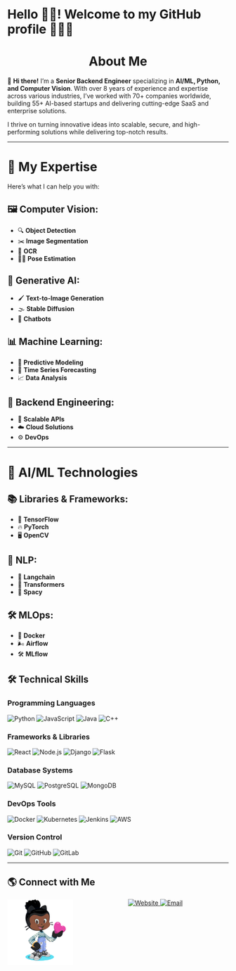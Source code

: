 # Hello 👋🏾! Welcome to my GitHub profile 👩🏾‍💻


<h1 align="center">About Me</h1>

👋 **Hi there!** I’m a **Senior Backend Engineer** specializing in **AI/ML, Python, and Computer Vision**. With over 8 years of experience and expertise across various industries, I’ve worked with 70+ companies worldwide, building 55+ AI-based startups and delivering cutting-edge SaaS and enterprise solutions.

I thrive on turning innovative ideas into scalable, secure, and high-performing solutions while delivering top-notch results.

---

# 🌟 **My Expertise**

Here’s what I can help you with:

## 🖼️ **Computer Vision**:
- 🔍 **Object Detection**
- ✂️ **Image Segmentation**
- 📝 **OCR**
- 🧍‍♂️ **Pose Estimation**

## 🤖 **Generative AI**:
- 🖌️ **Text-to-Image Generation**
- 🌫️ **Stable Diffusion**
- 💬 **Chatbots**

## 📊 **Machine Learning**:
- 🔮 **Predictive Modeling**
- 📅 **Time Series Forecasting**
- 📈 **Data Analysis**

## 🔧 **Backend Engineering**:
- 📡 **Scalable APIs**
- ☁️ **Cloud Solutions**
- ⚙️ **DevOps**

---

# 🧠 **AI/ML Technologies**

## 📚 **Libraries & Frameworks**:
- 📐 **TensorFlow**
- 🔥 **PyTorch**
- 🖥️ **OpenCV**

## 📝 **NLP**:
- 🔗 **Langchain**
- 🤖 **Transformers**
- 🌿 **Spacy**

## 🛠️ **MLOps**:
- 🐋 **Docker**
- 🌬️ **Airflow**
- 🛠️ **MLflow**


## 🛠️ Technical Skills

### Programming Languages
![Python](https://img.shields.io/badge/-Python-3776AB?logo=python&logoColor=white)
![JavaScript](https://img.shields.io/badge/-JavaScript-F7DF1E?logo=javascript&logoColor=black)
![Java](https://img.shields.io/badge/-Java-007396?logo=java&logoColor=white)
![C++](https://img.shields.io/badge/-C++-00599C?logo=c%2B%2B&logoColor=white)

### Frameworks & Libraries
![React](https://img.shields.io/badge/-React-61DAFB?logo=react&logoColor=black)
![Node.js](https://img.shields.io/badge/-Node.js-339933?logo=node.js&logoColor=white)
![Django](https://img.shields.io/badge/-Django-092E20?logo=django&logoColor=white)
![Flask](https://img.shields.io/badge/-Flask-000000?logo=flask&logoColor=white)

### Database Systems
![MySQL](https://img.shields.io/badge/-MySQL-4479A1?logo=mysql&logoColor=white)
![PostgreSQL](https://img.shields.io/badge/-PostgreSQL-4169E1?logo=postgresql&logoColor=white)
![MongoDB](https://img.shields.io/badge/-MongoDB-47A248?logo=mongodb&logoColor=white)

### DevOps Tools
![Docker](https://img.shields.io/badge/-Docker-2496ED?logo=docker&logoColor=white)
![Kubernetes](https://img.shields.io/badge/-Kubernetes-326CE5?logo=kubernetes&logoColor=white)
![Jenkins](https://img.shields.io/badge/-Jenkins-D24939?logo=jenkins&logoColor=white)
![AWS](https://img.shields.io/badge/-AWS-232F3E?logo=amazon-aws&logoColor=white)

### Version Control
![Git](https://img.shields.io/badge/-Git-F05032?logo=git&logoColor=white)
![GitHub](https://img.shields.io/badge/-GitHub-181717?logo=github&logoColor=white)
![GitLab](https://img.shields.io/badge/-GitLab-FC6D26?logo=gitlab&logoColor=white)

---

## 🌎 Connect with Me

<div align="center">
    <img align="left" height="150" src="https://github.com/fortune-uwha/fortune-uwha/raw/main/Gif/Fortune-octocat-rotating.gif?raw=true" alt="Rotating Octocat">
    <div style="margin-left: 170px;">
        <a href="https://www.linkedin.com/in/dalbeer-singh-sr-lead-engineer-ba95301b4/" target="_blank">
            <img src="https://user-images.githubusercontent.com/40443167/162639626-3d3ae8bd-e02e-4854-aeb0-b0ffa457184a.png" alt="Website" width="30px">
        </a>
        <a href="mailto:dalbeer.tws@tekkiwebsolutions.com" target="_blank">
            <img src="https://user-images.githubusercontent.com/40443167/162639747-6f6067e8-0fc0-480d-b820-58594dd93390.png" alt="Email" width="30px">
        </a>
    </div>
</div>

